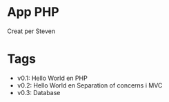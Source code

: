 # App PHP

Creat per Steven

# Tags

* v0.1: Hello World en PHP
* v0.2: Hello World en Separation of concerns i MVC
* v0.3: Database